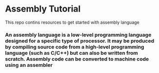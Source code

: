 # Assembly Tutorial

This repo contins resources to get started with assembly language

### An assembly language is a low-level programming language designed for a specific type of processor. It may be produced by compiling source code from a high-level programming language (such as C/C++) but can also be written from scratch. Assembly code can be converted to machine code using an assembler
